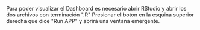 Para poder visualizar el Dashboard es necesario abrir RStudio y abrir los dos archivos con terminación ".R"
Presionar el boton en la esquina superior derecha que dice "Run APP" y abrirá una ventana emergente.
